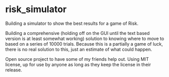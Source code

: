 # risk_simulator
Building a simulator to show the best results for a game of Risk.

Building a comprehensive (holding off on the GUI until the text based version is at least somewhat working) solution to knowing where to move to based on a series of 10000 trials.  Because this is a partially a game of luck, there is no real solution to this, just an estimate of what could happen.

Open source project to have some of my friends help out. Using MIT license, up for use by anyone as long as they keep the license in their release.
